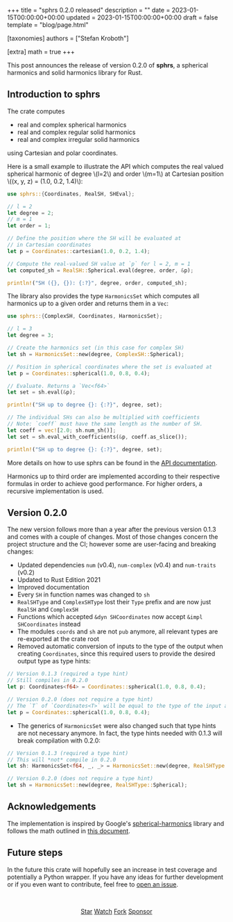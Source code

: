 +++
title = "sphrs 0.2.0 released"
description = ""
date = 2023-01-15T00:00:00+00:00
updated = 2023-01-15T00:00:00+00:00
draft = false
template = "blog/page.html"

[taxonomies]
authors = ["Stefan Kroboth"]

[extra]
math = true
+++

This post announces the release of version 0.2.0 of <b>sphrs</b>, a spherical harmonics and solid harmonics library for Rust.

## Introduction to sphrs

The crate computes

* real and complex spherical harmonics
* real and complex regular solid harmonics
* real and complex irregular solid harmonics

using Cartesian and polar coordinates. 

Here is a small example to illustrate the API which computes the real valued spherical harmonic of degree \\(l=2\\) and order \\(m=1\\) at Cartesian position \\((x, y, z) = (1.0, 0.2, 1.4)\\):

```rust
use sphrs::{Coordinates, RealSH, SHEval};

// l = 2
let degree = 2;
// m = 1
let order = 1;

// Define the position where the SH will be evaluated at
// in Cartesian coordinates
let p = Coordinates::cartesian(1.0, 0.2, 1.4);

// Compute the real-valued SH value at `p` for l = 2, m = 1
let computed_sh = RealSH::Spherical.eval(degree, order, &p);

println!("SH ({}, {}): {:?}", degree, order, computed_sh);
```

The library also provides the type `HarmonicsSet` which computes all harmonics up to a given order and returns them in a `Vec`:

```rust
use sphrs::{ComplexSH, Coordinates, HarmonicsSet};

// l = 3
let degree = 3;

// Create the harmonics set (in this case for complex SH)
let sh = HarmonicsSet::new(degree, ComplexSH::Spherical);

// Position in spherical coordinates where the set is evaluated at
let p = Coordinates::spherical(1.0, 0.8, 0.4);

// Evaluate. Returns a `Vec<f64>`
let set = sh.eval(&p);

println!("SH up to degree {}: {:?}", degree, set);

// The individual SHs can also be multiplied with coefficients
// Note: `coeff` must have the same length as the number of SH.
let coeff = vec![2.0; sh.num_sh()];
let set = sh.eval_with_coefficients(&p, coeff.as_slice());

println!("SH up to degree {}: {:?}", degree, set);
```

More details on how to use sphrs can be found in the [API documentation](https://docs.rs/sphrs/latest/sphrs/). 

Harmonics up to third order are implemented according to their respective formulas in order to achieve good performance. 
For higher orders, a recursive implementation is used.

## Version 0.2.0

The new version follows more than a year after the previous version 0.1.3 and comes with a couple of changes.
Most of those changes concern the project structure and the CI; however some are user-facing and breaking changes:

* Updated dependencies `num` (v0.4), `num-complex` (v0.4) and `num-traits` (v0.2)
* Updated to Rust Edition 2021
* Improved documentation
* Every `SH` in function names was changed to `sh`
* `RealSHType` and `ComplexSHType` lost their `Type` prefix and are now just `RealSH` and `ComplexSH`
* Functions which accepted `&dyn SHCoordinates` now accept `&impl SHCoordinates` instead
* The modules `coords` and `sh` are not `pub` anymore, all relevant types are re-exported at the crate root
* Removed automatic conversion of inputs to the type of the output when creating `Coordinates`, since this required users to provide the desired output type as type hints:

```rust
// Version 0.1.3 (required a type hint)
// Still compiles in 0.2.0
let p: Coordinates<f64> = Coordinates::spherical(1.0, 0.8, 0.4);

// Version 0.2.0 (does not require a type hint)
// The `T` of `Coordinates<T>` will be equal to the type of the input arguments
let p = Coordinates::spherical(1.0, 0.8, 0.4);
```

* The generics of `HarmonicsSet` were also changed such that type hints are not necessary anymore. In fact, the type hints needed with 0.1.3 will break compilation with 0.2.0:

```rust
// Version 0.1.3 (required a type hint)
// This will *not* compile in 0.2.0
let sh: HarmonicsSet<f64, _, _> = HarmonicsSet::new(degree, RealSHType::Spherical);

// Version 0.2.0 (does not require a type hint)
let sh = HarmonicsSet::new(degree, RealSHType::Spherical);
```

## Acknowledgements

The implementation is inspired by Google's [spherical-harmonics](https://github.com/google/spherical-harmonics) library and follows the math outlined in [this document](https://theory.cpe.ku.ac.th/~pramook/files/spherical-harmonic-lighting.pdf).

## Future steps

In the future this crate will hopefully see an increase in test coverage and potentially a Python wrapper. 
If you have any ideas for further development or if you even want to contribute, feel free to [open an issue](https://github.com/argmin-rs/sphrs/issues).


<br>
<script async defer src="https://buttons.github.io/buttons.js"></script>
<p align="center">
<a class="github-button" href="https://github.com/argmin-rs/sphrs" data-icon="octicon-star" data-size="large" data-show-count="true" aria-label="Star argmin-rs/sphrs on GitHub">Star</a>
<a class="github-button" href="https://github.com/argmin-rs/sphrs/subscription" data-icon="octicon-eye" data-size="large" data-show-count="true" aria-label="Watch argmin-rs/sphrs on GitHub">Watch</a>
<a class="github-button" href="https://github.com/argmin-rs/sphrs/fork" data-icon="octicon-repo-forked" data-size="large" data-show-count="true" aria-label="Fork argmin-rs/sphrs on GitHub">Fork</a>
<a class="github-button" href="https://github.com/sponsors/stefan-k" data-icon="octicon-heart" data-size="large" aria-label="Sponsor @stefan-k on GitHub">Sponsor</a>
</p>
